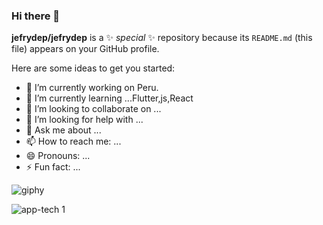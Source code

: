 ### Hi there 👋

**jefrydep/jefrydep** is a ✨ _special_ ✨ repository because its `README.md` (this file) appears on your GitHub profile.

Here are some ideas to get you started:

- 🔭 I’m currently working on Peru.
- 🌱 I’m currently learning ...Flutter,js,React
- 👯 I’m looking to collaborate on ...
- 🤔 I’m looking for help with ...
- 💬 Ask me about ...
- 📫 How to reach me: ...
- 😄 Pronouns: ...
- ⚡ Fun fact: ...

![giphy](https://user-images.githubusercontent.com/76604719/195724118-798c5211-99db-4765-8486-fc77fec30f4c.gif)


![app-tech 1](https://user-images.githubusercontent.com/76604719/195723702-94dbda3a-d391-426b-b880-702838c58d29.gif)

